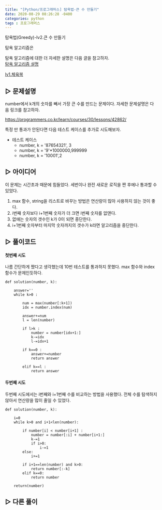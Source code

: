 ```yaml
---
title: "[Python/프로그래머스] 탐욕법-큰 수 만들기"
date: 2020-08-29 08:26:28 -0400
categories: python
tags : 프로그래머스
---
```


탐욕법(Greedy)-lv2.큰 수 만들기

탐욕 알고리즘은 

탐욕 알고리즘에 대한 더 자세한 설명은 다음 글을 참고하자. \
[탐욕 알고리즘 설명]()

[lv1.체육복](https://riverkangg.github.io/%ED%94%84%EB%A1%9C%EA%B7%B8%EB%9E%98%EB%A8%B8%EC%8A%A4/programmers-1/)



## ▷ 문제설명

number에서 k개의 숫자를 빼서 가장 큰 수를 만드는 문제이다. 자세한 문제설명은 다음 링크를 참고하자.

<https://programmers.co.kr/learn/courses/30/lessons/42862/>

특정 만 통과가 안된다면 다음 테스트 케이스를 추가로 시도해보자.

- 테스트 케이스
    - number, k = '87654321', 3
    - number, k = '9'*1000000,999999
    - number, k = '10001',2



## ▷ 아이디어
이 문제는 시간초과 때문에 힘들었다. 세번이나 완전 새로운 로직을 짠 후에나 통과할 수 있었다.
1. max 함수, string을 리스트로 바꾸는 방법은 연산량이 많아 사용하지 않는 것이 좋다.
2. i번째 숫자보다 i+1번째 숫자가 더 크면 i번째 숫자를 없앤다.
3. 없애는 숫자의 갯수인 k가 0이 되면 중단한다. 
4. i+1번째 숫자부터 마지막 숫자까지의 갯수가 k라면 알고리즘을 중단한다.



## ▷ 풀이코드

#### 첫번째 시도

나름 간단하게 짰다고 생각했는데 10번 테스트를 통과하지 못했다. max 함수와 index 함수가 문제인듯하다. 

```{Python}
def solution(number, k):

    answer=''
    while k>0 :
            
        num = max(number[:k+1])
        idx = number.index(num)

        answer+=num
        l = len(number)
        
        if l>k :
            number = number[idx+1:]
            k-=idx
            l-=idx+1
            
        if k==0 :
            answer+=number
            return answer
        
        elif k==l :
            return answer
```



#### 두번째 시도

두번째 시도에서는 i번째와 i+1번째 수를 비교하는 방법을 사용했다. 전체 수를 탐색하지 않아서 연산량을 많이 줄일 수 있었다.

```{Python}
def solution(number, k):

    i=0
    while k>0 and i+1<len(number):

        if number[i] < number[i+1] :
            number = number[:i] + number[i+1:]
            k-=1
            if i>0:
                i-=1
        else:
            i+=1

        if i+1==len(number) and k>0:
            return number[:-k]
        elif k==0:
            return number

    return(number)
```



## ▷ 다른 풀이

